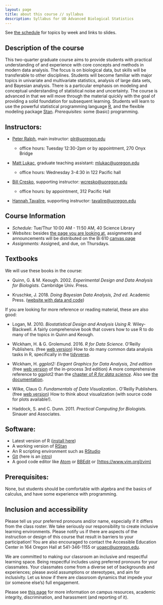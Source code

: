 ```yaml
---
layout: page
title: about this course // syllabus
description: Syllabus for UO Advanced Biological Statistics
---
```


See [the schedule](schedule.html) for topics by week and links to slides.

## Description of the course

This two-quarter graduate course aims to provide students with practical
understanding of and experience with core concepts and methods in modern data
analysis. The focus is on biological data, but skills will be transferable to
other disciplines. Students will become familiar with major topics in
univariate and multivariate statistics, analysis of large data sets, and
Bayesian analysis. There is a particular emphasis on modeling and conceptual
understanding of statistical noise and uncertainty. The course is advanced in
that we will move through the material quickly with the goal of providing
a solid foundation for subsequent learning. Students will learn to use the
powerful statistical programming language [R](https://r-project.org), and the
flexible modeling package [Stan](https://mc-stan.org). *Prerequisites:*
some (basic) programming.

## Instructors:

- [Peter Ralph](https://pages.uoregon.edu/plr/), main instructor: plr@uoregon.edu
    * office hours: Tuesday 12:30-2pm or by appointment, 270 Onyx Bridge

- [Matt Lukac](https://ie2.uoregon.edu/people/lukac/), graduate teaching assistant: mlukac@uoregon.edu
    * office hours: Wednesday 3-4:30 in 122 Pacific hall

- [Bill Cresko](https://creskolab.uoregon.edu/), supporting instructor: wcresko@uoregon.edu
    * office hours: by appointment, 312 Pacific Hall

- [Hannah Tavalire](https://creskolab.uoregon.edu/hannah), supporting instructor: tavalire@uoregon.edu

## Course Information

- *Schedule:* Tue/Thur 10:00 AM - 11:50 AM, 40 Science Library
- *Websites:* besides [the page you are looking at](https://petrelharp.github.io/UO_ABS/),
    assignments and announcements will be distributed on the Bi 610 [canvas page](https://canvas.uoregon.edu/)
- *Assignments:* Assigned, and due, on Thursdays.

## Textbooks

We will use these books in the course:

* Quinn, G. & M. Keough. 2002. *Experimental Design and Data Analysis for Biologists.* Cambridge Univ. Press.

* Kruschke, J. 2018. *Doing Bayesian Data Analysis, 2nd ed.* Academic Press. ([website with data and code](https://sites.google.com/site/doingbayesiandataanalysis/))


If you are looking for more reference or reading material, these are also good:

* Logan, M. 2010. *Biostatistical Design and Analysis Using R.* Wiley-Blackwell.
    A fairly comprehensive book that covers how to use R to do many of the topics in Quinn and Keough.

* Wickham, H. & G. Grolemund. 2016. *R for Data Science.* O'Reilly Publishers. (free [web version](https://r4ds.had.co.nz/))
    How to do many common data analysis tasks in R, specifically in the [tidyverse](http://www.tidyverse.org).

* Wickham, H. *ggplot2: Elegant Graphics for Data Analysis, 2nd edition* (free [web version](https://ggplot2-book.org/) of the in-process 3rd edition)
    A more comprehensive reference to ggplot2 than the [chapter of *R for data science*](https://r4ds.had.co.nz/data-visualisation.html).
    Also see [the documentation](https://ggplot2.tidyverse.org/index.html).


* Wilke, Claus O. *Fundamentals of Data Visualization.*. O'Reilly Publishers. (free [web version](https://serialmentor.com/dataviz/))
    How to think about visualization (with source code for plots available!).

* Haddock, S. and C. Dunn. 2011. *Practical Computing for Biologists.* Sinauer and Associates. 

## Software:

* Latest version of R ([install here](https://www.r-project.org))
* A working version of [RStan](https://mc-stan.org/users/interfaces/rstan.html)
* An R scripting environment such as [RStudio](https://www.rstudio.org)
* [Git](https://git-scm.com/downloads) (here is an [intro](https://jvns.ca/blog/2018/10/27/new-zine--oh-shit--git-/))
* A good code editor like [Atom](https://atom.io) or [BBEdit](https://www.barebones.com/products/bbedit/) or [https://www.vim.org](vim)

## Prerequisites:

None, but students should be comfortable with algebra and the basics of calculus,
and have some experience with programming.

## Inclusion and accessibility

Please tell us your preferred pronouns and/or name,
especially if it differs from the class roster.
We take seriously our responsibility to create inclusive learning environments.
Please notify us if there are aspects of the instruction or design of this
course that result in barriers to your participation! You are also encouraged
to contact the Accessible Education Center in 164 Oregon Hall at 541-346-1155
or uoaec@uoregon.edu.

We are committed to making our classroom an inclusive and respectful learning space.
Being respectful includes using preferred pronouns for your classmates.
Your classmates come from a diverse set of backgrounds and experiences;
please avoid assumptions or stereotypes, and aim for inclusivity.
Let us know if there are classroom dynamics that impede your (or someone else’s) full engagement. 

Please see [this page](policies.html) for more information on
campus resources, academic integrity, discrimination, and harassment (and reporting of it).

